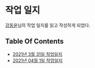 # 작업 일지

[강동윤](https://github.com/kdy1)님의 작업 일지를 읽고 작성하게 되었다.

## Table Of Contents

- [2021년 3월 31일 작업일지](2021/2021-03-31.md)
- [2021년 04월 1일 작업일지](2021/2021-04-01.md)
